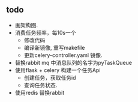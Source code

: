 ## todo
* 画架构图.
* 消费任务频率，每10s一个
	* 修改代码
	* 编译新镜像, 重写makefile
	* 更新celery-controller.yaml 镜像.
* 替换rabbit mq 中消息队列的名字为pyTaskQueue
* 使用flask + celery 构建一个任务Api
	* 创建任务，获取任务id
	* 查询任务状态.
* 使用redis 替换rabbit
